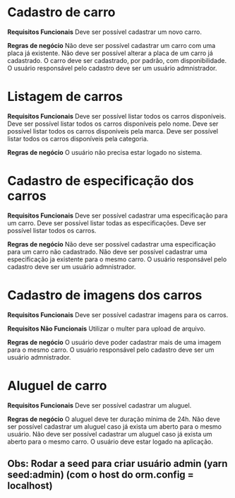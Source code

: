 # Cadastro de carro

**Requisitos Funcionais**
Deve ser possível cadastrar um novo carro.

**Regras de negócio**
Não deve ser possível cadastrar um carro com uma placa já existente.
Não deve ser possível alterar a placa de um carro já cadastrado.
O carro deve ser cadastrado, por padrão, com disponibilidade.
O usuário responsável pelo cadastro deve ser um usuário admnistrador.

# Listagem de carros

**Requisitos Funcionais**
Deve ser possível listar todos os carros disponíveis.
Deve ser possível listar todos os carros disponíveis pelo nome.
Deve ser possível listar todos os carros disponíveis pela marca.
Deve ser possível listar todos os carros disponíveis pela categoria.


**Regras de negócio**
O usuário não precisa estar logado no sistema.

# Cadastro de especificação dos carros

**Requisitos Funcionais**
Deve ser possível cadastrar uma especificação para um carro.
Deve ser possível listar todas as especificações.
Deve ser possível listar todos os carros.

**Regras de negócio**
Não deve ser possível cadastrar uma especificação para um carro não cadastrado.
Não deve ser possível cadastrar uma especificação ja existente para o mesmo carro.
O usuário responsável pelo cadastro deve ser um usuário admnistrador.

# Cadastro de imagens dos carros
**Requisitos Funcionais**
Deve ser possível cadastrar imagens para os carros.

**Requisitos Não Funcionais**
Utilizar o multer para upload de arquivo.

**Regras de negócio**
O usuário deve poder cadastrar  mais de uma imagem para o mesmo carro.
O usuário responsável pelo cadastro deve ser um usuário admnistrador.

# Aluguel de carro

**Requisitos Funcionais**
Deve ser possível cadastrar um aluguel.

**Regras de negócio**
O aluguel deve ter duração mínima de 24h.
Não deve ser possível cadastrar um aluguel caso já exista um aberto para o mesmo usuário.
Não deve ser possível cadastrar um aluguel caso já exista um aberto para o mesmo carro.
O usuário deve estar logado na aplicação.

## Obs: Rodar a seed para criar usuário admin (yarn seed:admin) (com o host do orm.config = localhost)
